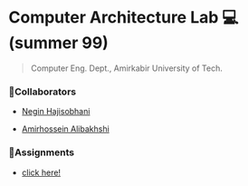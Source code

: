 # Computer Architecture Lab 💻(summer 99)
>Computer Eng. Dept., Amirkabir University of Tech.

<!-- sd -->

### 👥Collaborators

- [Negin Hajisobhani](https://github.com/neginhsobhani)

- [Amirhossein Alibakhshi](https://github.com/amir78729)

### 📝Assignments

- [click here!](https://github.com/aut-ce/CA208-Lab-Material)


